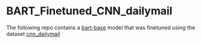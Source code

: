 # BART_Finetuned_CNN_dailymail
The following repo contains a [bart-base](https://huggingface.co/facebook/bart-base) model that was finetuned using the dataset [cnn_dailymail](https://huggingface.co/datasets/cnn_dailymail)